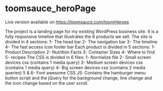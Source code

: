 ﻿# toomsauce_heroPage
Live version available on https://toomsauce.com/toomHeroes

The project is a landing page for my existing WordPress business site. It is a fully responsive timeline that illustrates the 6 products we sell.
The site is divided in 4 sections:
1- The head bar
2- The navigation bar
3- The timeline
4- The fast access icon footer bar
Each product is divided in 5 sections:
1- Product Description
2- Nutrition Facts
3- Container Sizes
4- Where to find
5- recipes 
The CSS is divided in 6 files:
1- Normalize file
2- Small screen devices css (contains 1 media query)
3- Medium screen devices css (contains 1 media query)
4- Big screen devices css (contains 2 media queries)
5 & 6- Font awesome CSS 
JS:
Contains the hamburger menu button script and the jQuery for the background change, line change and the icon change based on the user scroll.

